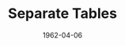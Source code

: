 ---
title: Separate Tables
date: 1962-04-06
closing_date: 1962-04-14
layout: productions
featured_image: 
image_caption:
image_credit:
playbill:
category:
Theatre: Theatre Jacksonville
Venue: Little Theatre
cast:
  Mabel: Jean Wilfrid
  Lady Matheson: Jane Johnson
  Mrs. Railton-Bell: Louise Howarth
  Miss Meacham: Agatha Norvell
  Doreen: Peggy Miller
  Mr. Fowler: Art Logan
  Mrs. Shankland/Miss Railton-Bell: Marion Conner
  Miss Cooper: Ellen Black
  Mr. Malcolm/Major Pollock: Roger Pugh
  Mr. Stratton: Jack Brawley
  Miss Tanner/Jean Stratton: Valerie Rye
crew:
  Director: George Ballis
  Set Designer: Ben Jones
  Technical Director: Pete House
  Costume Designer: Frank Ridge
  Lighting Designer: Chase Ambler
  Special Art Work: Robert Krell
  Stage Manager: A. Ira Fink
  Assistant Stage Manager: Marshall Grauer
  Lighting: 
    - Bruce Henn
    - Peggy Miller
  Sound: 
    - Wenonah Wells
    - Marge Rocca
  Properties: 
    - Lee Kutner
    - Edythe Price
    - Ann Brown
    - Jean Charles
    - Evelyn Clark
    - Gladys Dale
    - Margaret Hawkins
    - Doris Hindin
    - Ed Poole
    - Daisy Robinson
    - Roger Smith
    - Lois Taylor
    - Jane Thompson
    - Mary Frances Thornhill
    - Esther Barnes
    - Olive Martin
  Make-Up: 
    - Trudi Johnston
    - Mattie Godwin
    - Elmo Lehman
    - Jane Porter
    - Beverly Fink
    - Peggy Gift
  Construction and Painting: 
    - Thea Harrell
    - Peggy Miller
    - Bruce Henn
    - Frank Hodgson
    - Gladys Dale
    - Wenonah Wells
    - Chuck Wells
    - Joanne House
    - Pete House
  Others:
    - Jean Wilfrid (Properties)
understudies:

orchestra:
external_links:
---